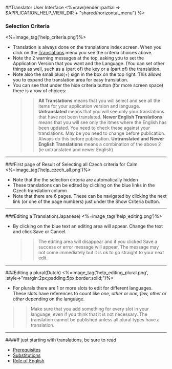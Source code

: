 ##Translator User Interface
<%=raw(render :partial => $APPLICATION_HELP_VIEW_DIR + "shared/horizontal_menu") %>
### Selection Criteria 
<%=image_tag('help_criteria.png')%>
* Translation is always done on the translations index screen. When you click on the [Translations](<%=translations_path%>) menu you see the criteria choices above.
* Note the 2 warning messages at the top, asking you to set the Application Version that you want and the Language. (You can set other things as well, such as a (part of) the key or a (part of) the translation.
* Note also the small plus(+) sign in the box on the top right. This allows you to expand the translation area for easy translation.
* You can see that under  the hide criteria button (for more screen space) there is a row of choices:
  >> __All Translations__   means that you will select and see all the items for your application version and language.
  >> __Untranslated__ means that you will see only your translations that have not been translated.
  >> __Newer English Translations__ means that you will see only the itmes where the English has been updated. You need to check these against your translations. May be you need to change before publication. Always do this before publication.
  >> __Untranslated and Newer English Translations__ means a combination of the above 2 (ie untranslated and newer English)
******
###First page of Result of Selecting all Czech criteria for Calm
<%=image_tag('help_czech_all.png')%>
* Note that the the selection cirteria are automatically hidden
* These translations can be edited by clicking on the blue links in the Czech translation column
* Note that there are 6 pages. These can be navigated by clicking the next link (or one of the page numbers) just under the Show Criteria button.
******
###Editing a Translation(Japanese)
<%=image_tag('help_editing.png')%>
* By clicking on the blue text an editing area will appear. Change the text and click Save or Cancel.
  >> The editing area will disappear and if you clicked Save a success or error message will appear.
  >> The message may not come immediately but it is ok to go straight to your next edit.
******
###Editing a plural(Dutch)
<%=image_tag('help_editing_plural.png', :style=>"margin:2px;padding:5px;border:solid;")%>

* For plurals there are 1 or more slots to edit for different languages. These slots have references to count like *one, other* or *one, few, other* or *other* depending on the language.
>> Make sure that you add something for every slot in your language, even if you think that it is not necessary. The translation cannot be published unless all plural types have a translation.
******
####If just starting with translations, be sure to read
  - [Prerequisites](<%=prerequisites_path%>)
  - [Substitutions](<%=translation_interpolations_help_path%>)
  - [Role of English](<%=role_of_english_help_path%>)

